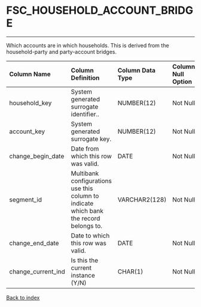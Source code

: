 # FSC_HOUSEHOLD_ACCOUNT_BRIDGE

---

Which accounts are in which households.  This is derived from the household-party and party-account bridges.

| Column Name        | Column Definition                                                                      | Column Data Type   | Column Null Option   | PK   | FK   |
|:-------------------|:---------------------------------------------------------------------------------------|:-------------------|:---------------------|:-----|:-----|
| household_key      | System generated surrogate identifier..                                                | NUMBER(12)         | Not Null             | No   | Yes  |
| account_key        | System generated surrogate key.                                                        | NUMBER(12)         | Not Null             | No   | Yes  |
| change_begin_date  | Date from which this row was valid.                                                    | DATE               | Not Null             | Yes  | No   |
| segment_id         | Multibank configurations use this column to indicate which bank the record belongs to. | VARCHAR2(128)      | Not Null             | No   | Yes  |
| change_end_date    | Date to which this row was valid.                                                      | DATE               | Not Null             | No   | No   |
| change_current_ind | Is this the current instance (Y/N)                                                     | CHAR(1)            | Not Null             | No   | No   |

[Back to index](./index.md)